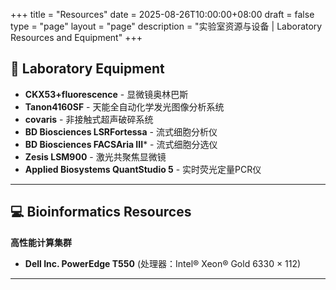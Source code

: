 +++
title = "Resources"
date = 2025-08-26T10:00:00+08:00
draft = false
type = "page"
layout = "page"
description = "实验室资源与设备 | Laboratory Resources and Equipment"
+++

## 🧬 Laboratory Equipment
- **CKX53+fluorescence** - 显微镜奥林巴斯
- **Tanon4160SF** - 天能全自动化学发光图像分析系统
- **covaris** - 非接触式超声破碎系统
- **BD Biosciences LSRFortessa** - 流式细胞分析仪
- **BD Biosciences FACSAria III*** - 流式细胞分选仪
- **Zesis LSM900** - 激光共聚焦显微镜
- **Applied Biosystems QuantStudio 5** - 实时荧光定量PCR仪
<!-- ### 分子生物学设备 | Molecular Biology Equipment

**DNA/RNA分析设备**
- **Agilent 2100 Bioanalyzer** - DNA/RNA质量检测
- **Qubit 4.0 Fluorometer** - 核酸浓度精确定量  
- **NanoDrop 2000** - 核酸浓度和纯度检测
- **PCR Thermal Cyclers** (Bio-Rad T100, Applied Biosystems)
- **Real-time PCR System** (Applied Biosystems 7500 Fast)

**测序相关设备**
- **Illumina NextSeq 2000** - 高通量测序平台
- **Oxford Nanopore MinION** - 长读长测序  
- **Fragment Analyzer 5200** - 文库质检
- **KAPA Library Preparation Kits** - 建库试剂

### 细胞培养设备 | Cell Culture Equipment

**培养环境设备**
- **CO₂ Incubators** (Thermo Fisher, SANYO)
- **Laminar Flow Hoods** (Class II 生物安全柜)
- **Autoclave Sterilizers** - 高压灭菌设备
- **Water Bath Systems** - 恒温水浴设备
- **Centrifuges** (台式和落地式离心机)

**显微镜设备** -->

---

## 💻 Bioinformatics Resources

<!-- ### 计算设备 | Computing Equipment -->

**高性能计算集群**
- **Dell Inc. PowerEdge T550** (处理器：Intel® Xeon® Gold 6330 × 112)
<!-- - **存储系统**: 100TB 高速存储阵列
- **网络**: 10Gb 以太网连接 -->

<!-- **软件与数据库**
- **Genome Analysis Toolkit (GATK)**
- **STAR RNA-seq Aligner**
- **DeepTools** - 表观基因组学分析
- **R/Bioconductor Packages**
- **Python Scientific Stack** (NumPy, Pandas, Matplotlib) -->

---

<!-- *最后更新: 2025年8月26日 | Last Updated: August 26, 2025* -->